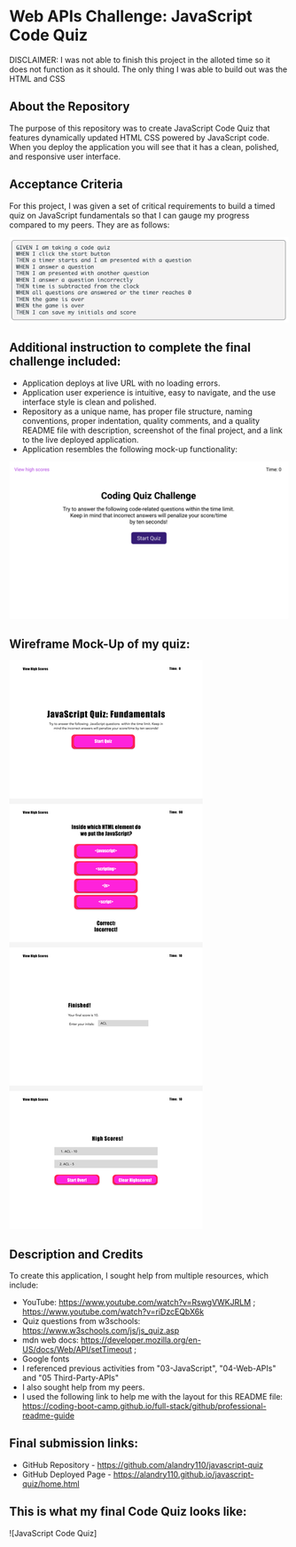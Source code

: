 # Web APIs Challenge: JavaScript Code Quiz

DISCLAIMER: I was not able to finish this project in the alloted time so it does not function as it should. The only thing I was able to build out was the HTML and CSS

## About the Repository
The purpose of this repository was to create JavaScript Code Quiz that features dynamically updated HTML CSS powered by JavaScript code. When you deploy the application you will see that it has a clean, polished, and responsive user interface.

## Acceptance Criteria
For this project, I was given a set of critical requirements to build a timed quiz on JavaScript fundamentals so that I can gauge my progress compared to my peers. They are as follows:

![Screenshot of acceptance criteria](./assets/images/Screen%20Shot%202022-07-25%20at%205.23.02%20PM.png)

## Additional instruction to complete the final challenge included:
* Application deploys at live URL with no loading errors. 
* Application user experience is intuitive, easy to navigate, and the use interface style is clean and polished.
* Repository as a unique name, has proper file structure, naming conventions, proper indentation, quality comments, and a quality README file with description, screenshot of the final project, and a link to the live deployed application.
* Application resembles the following mock-up functionality: 

![gif of mock-up](./assets/images/04-web-apis-homework-demo.gif)

## Wireframe Mock-Up of my quiz:
![Wireframe](./assets/images/JS%20Quiz%20Wireframe.png)

## Description and Credits 

To create this application, I sought help from multiple resources, which include:

* YouTube: https://www.youtube.com/watch?v=RswgVWKJRLM ; https://www.youtube.com/watch?v=riDzcEQbX6k 
* Quiz questions from w3schools: https://www.w3schools.com/js/js_quiz.asp 
* mdn web docs: https://developer.mozilla.org/en-US/docs/Web/API/setTimeout ;
* Google fonts
* I referenced previous activities from "03-JavaScript", "04-Web-APIs" and "05 Third-Party-APIs"
* I also sought help from my peers. 
* I used the following link to help me with the layout for this README file:
https://coding-boot-camp.github.io/full-stack/github/professional-readme-guide

## Final submission links:

* GitHub Repository - https://github.com/alandry110/javascript-quiz
* GitHub Deployed Page - https://alandry110.github.io/javascript-quiz/home.html


## This is what my final Code Quiz looks like:
![JavaScript Code Quiz]


